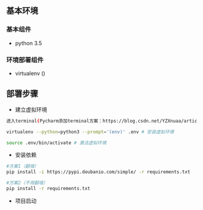 ## 基本环境
### 基本组件

- python 3.5

### 环境部署组件

- virtualenv ()

## 部署步骤
- 建立虚拟环境

```sh
进入terminal(Pycharm添加terminal方案：https://blog.csdn.net/YZXnuaa/article/details/79310498) 

virtualenv --python=python3 --prompt='(env)' .env # 安装虚拟环境

source .env/bin/activate # 激活虚拟环境
```

- 安装依赖

```sh
#方案1（翻墙）
pip install -i https://pypi.doubanio.com/simple/ -r requirements.txt

#方案2（不用翻墙）
pip install -r requirements.txt
```



- 项目启动

```sh

```



